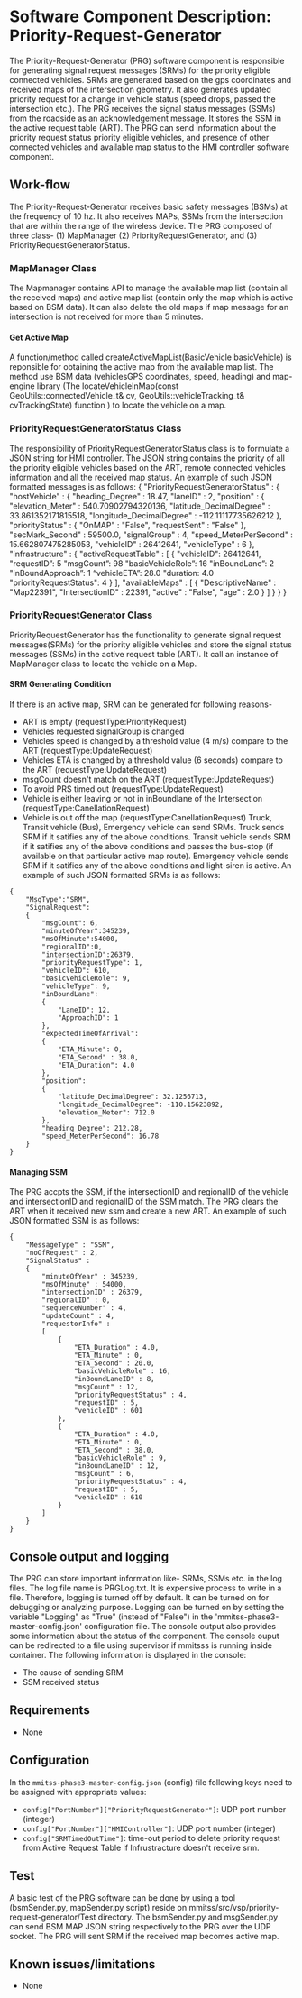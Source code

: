 # Software Component Description: Priority-Request-Generator 
The Priority-Request-Generator (PRG) software component is responsible for generating signal request messages (SRMs) for the priority eligible connected vehicles. SRMs are generated based on the gps coordinates and received maps of the intersection geometry. It also generates updated priority request for a change in vehicle status (speed drops, passed the intersection etc.). The PRG receives the signal status messages (SSMs) from the roadside as an acknowledgement message. It stores the SSM in the active request table (ART). The PRG can send information about the priority request status priority eligible vehicles, and presence of other connected vehicles and available map status to the HMI controller software component. 
## Work-flow
The Priority-Request-Generator receives basic safety messages (BSMs) at the frequency of 10 hz. It also receives MAPs, SSMs from the intersection that are within the range of the wireless device. The PRG composed of three class- (1) MapManager (2) PriorityRequestGenerator, and (3) PriorityRequestGeneratorStatus.
### MapManager Class
The Mapmanager contains API to manage the available map list (contain all the received maps) and active map list (contain only the map which is active based on BSM data). It can also delete the old maps if map message for an intersection is not received for more than 5 minutes.
#### Get Active Map
A function/method called createActiveMapList(BasicVehicle basicVehicle) is reponsible for obtaining the active map from the available map list. The method use BSM data (vehiclesGPS coordinates,  speed, heading) and map-engine library (The locateVehicleInMap(const GeoUtils::connectedVehicle_t& cv, GeoUtils::vehicleTracking_t& cvTrackingState) function ) to locate the vehicle on a map. 
### PriorityRequestGeneratorStatus Class
The responsibility of PriorityRequestGeneratorStatus class is to formulate a JSON string for HMI controller. The JSON string contains the priority of all the priority eligible vehicles based on the ART, remote connected vehicles information and all the received map status. An example of such JSON formatted messages is as follows:
{
	"PriorityRequestGeneratorStatus" : 
	{
		"hostVehicle" : 
		{
			"heading_Degree" : 18.47,
			"laneID" : 2,
			"position" : 
			{
				"elevation_Meter" : 540.70902794320136,
				"latitude_DecimalDegree" : 33.861352171815518,
				"longitude_DecimalDegree" : -112.11117735626212
			},
			"priorityStatus" : 
			{
				"OnMAP" : "False",
				"requestSent" : "False"
			},
			"secMark_Second" : 59500.0,
			"signalGroup" : 4,
			"speed_MeterPerSecond" : 15.662807475285053,
			"vehicleID" : 26412641,
			"vehicleType" : 6
		},
		"infrastructure" : 
		{
			"activeRequestTable" :
			[
				{
					"vehicleID": 26412641,
					"requestID”: 5
                    "msgCount”: 98
                    "basicVehicleRole”: 16
                    "inBoundLane”: 2
                    "inBoundApproach”: 1
                    “vehicleETA”: 28.0
                    "duration: 4.0
                    "priorityRequestStatus": 4
				}
			],
			"availableMaps" : 
			[
				{
					"DescriptiveName" : "Map22391",
					"IntersectionID" : 22391,
					"active" : "False",
					"age" : 2.0
				}
			]
		}
	}
}

### PriorityRequestGenerator Class
PriorityRequestGenerator has the functionality to generate signal request messages(SRMs) for the priority eligible vehicles and store the signal status messages (SSMs) in the active request table (ART). It call an instance of MapManager class to locate the vehicle on a Map. 
#### SRM Generating Condition
If there is an active map,  SRM can be generated for following reasons-
- ART is empty (requestType:PriorityRequest)
- Vehicles requested signalGroup is changed
- Vehicles speed is changed by a threshold value (4 m/s) compare to the ART (requestType:UpdateRequest)
- Vehicles ETA is changed by a threshold value (6 seconds) compare to the ART (requestType:UpdateRequest)
- msgCount doesn't match on the ART (requestType:UpdateRequest)
- To avoid PRS timed out (requestType:UpdateRequest)
- Vehicle is either leaving or not in inBoundlane of the Intersection (requestType:CanellationRequest)
- Vehicle is out off the map (requestType:CanellationRequest)
Truck, Transit vehicle (Bus), Emergency vehicle can send SRMs. Truck sends SRM if it satifies any of the above conditions. Transit vehicle sends SRM if it satifies any of the above conditions and passes the bus-stop (if available on that particular active map route). Emergency vehicle sends SRM if it satifies any of the above conditions and light-siren is active. An example of such JSON formatted SRMs is as follows:
```
{   
    "MsgType":"SRM",
    "SignalRequest":
    {
        "msgCount": 6,
        "minuteOfYear":345239,
        "msOfMinute":54000,
        "regionalID":0,
        "intersectionID":26379,
        "priorityRequestType": 1,
        "vehicleID": 610,
        "basicVehicleRole": 9,
        "vehicleType": 9,
        "inBoundLane":
        {
            "LaneID": 12,
            "ApproachID": 1
        },
        "expectedTimeOfArrival":
        {
            "ETA_Minute": 0,
            "ETA_Second" : 38.0,
            "ETA_Duration": 4.0
        },
        "position":
        {
            "latitude_DecimalDegree": 32.1256713,
            "longitude_DecimalDegree": -110.15623892,
            "elevation_Meter": 712.0
        },
        "heading_Degree": 212.28,
        "speed_MeterPerSecond": 16.78
    }
}
```
#### Managing SSM
The PRG accpts the SSM, if the intersectionID and regionalID of the vehicle and intersectionID and regionalID of the SSM match. The PRG clears the ART when it received new ssm and create a new ART. An example of such JSON formatted SSM is as follows:
```
{
	"MessageType" : "SSM",
	"noOfRequest" : 2,
	"SignalStatus" : 
	{
		"minuteOfYear" : 345239,
		"msOfMinute" : 54000,
        "intersectionID" : 26379,
		"regionalID" : 0,
		"sequenceNumber" : 4,
		"updateCount" : 4,
		"requestorInfo" : 
		[
			{
				"ETA_Duration" : 4.0,
				"ETA_Minute" : 0,
				"ETA_Second" : 20.0,
				"basicVehicleRole" : 16,
				"inBoundLaneID" : 8,
				"msgCount" : 12,
				"priorityRequestStatus" : 4,
				"requestID" : 5,
				"vehicleID" : 601
			},
			{
				"ETA_Duration" : 4.0,
				"ETA_Minute" : 0,
				"ETA_Second" : 38.0,
				"basicVehicleRole" : 9,
				"inBoundLaneID" : 12,
				"msgCount" : 6,
				"priorityRequestStatus" : 4,
				"requestID" : 5,
				"vehicleID" : 610
			}
		]
	}
}
```
## Console output and logging
The PRG can store important information like- SRMs, SSMs etc. in the log files. The log file name is PRGLog.txt. It is expensive process to write in a file. Therefore, logging is turned off by default. It can be turned on for debugging or analyzing purpose. Logging can be turned on by setting the variable "Logging" as "True" (instead of "False") in the 'mmitss-phase3-master-config.json' configuration file.
The console output also provides some information about the status of the component. The console ouput can be redirected to a file using supervisor if mmitsss is running inside container. The following information is displayed in the console:
- The cause of sending SRM
- SSM received status

## Requirements
- None
## Configuration
In the `mmitss-phase3-master-config.json` (config) file following keys need to be assigned with appropriate values:
- `config["PortNumber"]["PriorityRequestGenerator"]`:  UDP port number (integer) 
- `config["PortNumber"]["HMIController"]`:  UDP port number (integer)
- `config["SRMTimedOutTime"]`: time-out period to delete priority request from Active Request Table if Infrustracture doesn't receive srm.

## Test
A basic test of the PRG software can be done by using a tool (bsmSender.py, mapSender.py script) reside on mmitss/src/vsp/priority-request-generator/Test directory. The bsmSender.py and msgSender.py can send BSM MAP JSON string respectively to the PRG over the UDP socket. The PRG will sent SRM if the received map becomes active map.

## Known issues/limitations
- None
